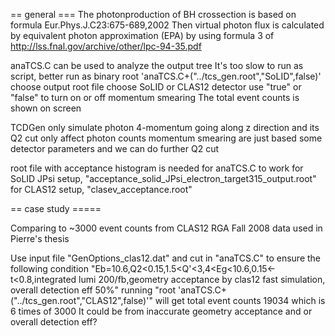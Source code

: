 == general ===
The photonproduction of BH crossection is based on formula Eur.Phys.J.C23:675-689,2002
Then virtual photon flux is calculated by equivalent photon approximation (EPA) by using formula 3 of
http://lss.fnal.gov/archive/other/lpc-94-35.pdf 

anaTCS.C can be used to analyze the output tree
It's too slow to run as script, better run as binary
root 'anaTCS.C+("../tcs_gen.root","SoLID",false)'
choose output root file
choose SoLID or CLAS12 detector
use "true" or "false" to turn on or off momentum smearing 
The total event counts is shown on screen

TCDGen only simulate photon 4-momentum going along z direction and its Q2 cut only affect photon counts
momentum smearing are just based some detector parameters and we can do further Q2 cut

root file with acceptance histogram is needed for anaTCS.C to work
for SoLID JPsi setup, "acceptance_solid_JPsi_electron_target315_output.root"
for CLAS12 setup, "clasev_acceptance.root"

== case study =====

Comparing to ~3000 event counts from CLAS12 RGA Fall 2008 data used in Pierre's thesis 

Use input file "GenOptions_clas12.dat" and cut in "anaTCS.C" to ensure the following condition
"Eb=10.6,Q2<0.15,1.5<Q'<3,4<Eg<10.6,0.15<-t<0.8,integrated lumi 200/fb,geometry acceptance by clas12 fast simulation,
overall detection eff 50%"
running "root 'anaTCS.C+("../tcs_gen.root","CLAS12",false)'" will get total event counts 19034 which is 6 times of 3000
It could be from inaccurate geometry acceptance and or overall detection eff?

